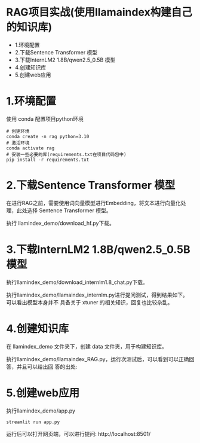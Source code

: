 # RAG项目实战(使用llamaindex构建自己的知识库) 
- 1.环境配置
- 2.下载Sentence Transformer 模型 
- 3.下载InternLM2 1.8B/qwen2.5_0.5B 模型 
- 4.创建知识库
- 5.创建web应用


# 1.环境配置
使用 conda 配置项目python环境

```shell
# 创建环境
conda create -n rag python=3.10
# 激活环境
conda activate rag
# 安装一些必要的库(requirements.txt在项目代码包中) 
pip install -r requirements.txt
```

# 2.下载Sentence Transformer 模型 

在进行RAG之前，需要使用词向量模型进行Embedding，将文本进行向量化处理，此处选择 Sentence
Transformer 模型。

执行 llamindex_demo/download_hf.py下载。



# 3.下载InternLM2 1.8B/qwen2.5_0.5B 模型 

 执行llamindex_demo/download_internlm1.8_chat.py下载。


 执行llamindex_demo/llamaindex_internlm.py进行提问测试，得到结果如下。
 可以看出模型本身并不 具备关于 xtuner 的相关知识，回复也比较杂乱。


# 4.创建知识库
在 llamindex_demo 文件夹下，创建 data 文件夹，用于构建知识库。

 执行llamindex_demo/llamaindex_RAG.py，运行次测试后，可以看到可以正确回答，并且可以给出回 答的出处:


# 5.创建web应用

 执行llamindex_demo/app.py
```shell
streamlit run app.py
```

运行后可以打开网页端，可以进行提问:
http://localhost:8501/

